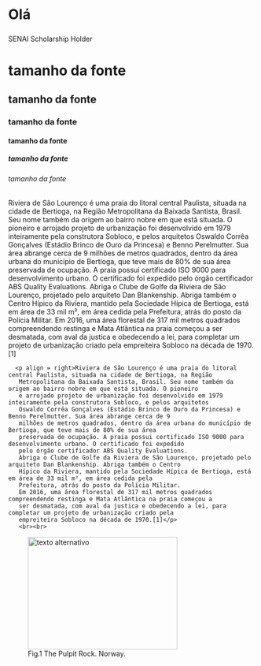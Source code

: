 <h1>Olá</h1>
<h5></h5>SENAI Scholarship Holder</>

<h1>tamanho da fonte</h1>
<h2>tamanho da fonte</h2>
<h3>tamanho da fonte</h3>
<h4>tamanho da fonte</h4>
<h5>tamanho da fonte</h5> 
<h6>tamanho da fonte</h6>
 <p align = left>Riviera de São Lourenço é uma praia do litoral central Paulista, situada na cidade de Bertioga, na Região
       Metropolitana da Baixada Santista, Brasil. Seu nome também da origem ao bairro nobre em que está situada. O pioneiro
       e arrojado projeto de urbanização foi desenvolvido em 1979 inteiramente pela construtora Sobloco, e pelos arquitetos
       Oswaldo Corrêa Gonçalves (Estádio Brinco de Ouro da Princesa) e Benno Perelmutter. Sua área abrange cerca de 9
       milhões de metros quadrados, dentro da área urbana do município de Bertioga, que teve mais de 80% de sua área
       preservada de ocupação. A praia possui certificado ISO 9000 para desenvolvimento urbano. O certificado foi expedido
       pelo órgão certificador ABS Quality Evaluations.
       Abriga o Clube de Golfe da Riviera de São Lourenço, projetado pelo arquiteto Dan Blankenship. Abriga também o Centro
       Hípico da Riviera, mantido pela Sociedade Hípica de Bertioga, está em área de 33 mil m², em área cedida pela
       Prefeitura, atrás do posto da Polícia Militar.
       Em 2016, uma área florestal de 317 mil metros quadrados compreendendo restinga e Mata Atlântica na praia começou a
       ser desmatada, com aval da justica e obedecendo a lei, para completar um projeto de urbanização criado pela
       empreiteira Sobloco na década de 1970.[1]</p>

      <p align = right>Riviera de São Lourenço é uma praia do litoral central Paulista, situada na cidade de Bertioga, na Região
       Metropolitana da Baixada Santista, Brasil. Seu nome também da origem ao bairro nobre em que está situada. O pioneiro
       e arrojado projeto de urbanização foi desenvolvido em 1979 inteiramente pela construtora Sobloco, e pelos arquitetos
       Oswaldo Corrêa Gonçalves (Estádio Brinco de Ouro da Princesa) e Benno Perelmutter. Sua área abrange cerca de 9
       milhões de metros quadrados, dentro da área urbana do município de Bertioga, que teve mais de 80% de sua área
       preservada de ocupação. A praia possui certificado ISO 9000 para desenvolvimento urbano. O certificado foi expedido
       pelo órgão certificador ABS Quality Evaluations.
       Abriga o Clube de Golfe da Riviera de São Lourenço, projetado pelo arquiteto Dan Blankenship. Abriga também o Centro
       Hípico da Riviera, mantido pela Sociedade Hípica de Bertioga, está em área de 33 mil m², em área cedida pela
       Prefeitura, atrás do posto da Polícia Militar.
       Em 2016, uma área florestal de 317 mil metros quadrados compreendendo restinga e Mata Atlântica na praia começou a
       ser desmatada, com aval da justica e obedecendo a lei, para completar um projeto de urbanização criado pela
       empreiteira Sobloco na década de 1970.[1]</p>
       <br><br>
       
<figure>
<img src="Riviera de São Lourenço.PNG" alt="texto alternativo" width="304" height="228"> <figcaption>Fig.1 The Pulpit Rock. Norway. </figcaption>
</figure>

